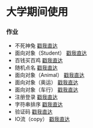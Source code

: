 # 大学期间使用

### 作业
- 不死神兔      [戳我直达](./homework/ImmortalRabbit.java ) 
- 面向对象（Student）  [戳我直达](./homework/Student ) 
- 百钱买百鸡  [戳我直达](./homework/Chicken.java ) 
- 随机点名  [戳我直达](./homework/随机点名/StudentDemo.java ) 
- 面向对象（Animal）  [戳我直达](./homework/Animal ) 
- 面向对象（奥运）  [戳我直达](./homework/Sport ) 
- 面向对象（车行）  [戳我直达](./homework/Car ) 
- 注册登录  [戳我直达](./homework/Login/test01.java ) 
- 字符串排序  [戳我直达](./homework/StrSort.java ) 
- 验证码  [戳我直达](./homework/Code.java ) 
- IO流（copy）  [戳我直达](./homework/Copy.java ) 

